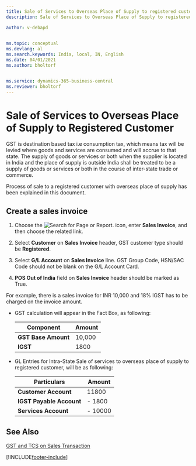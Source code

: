 ```yaml
---
title: Sale of Services to Overseas Place of Supply to registered customer
description: Sale of Services to Overseas Place of Supply to registered customer

author: v-debapd

    
ms.topic: conceptual
ms.devlang: al
ms.search.keywords: India, local, IN, English
ms.date: 04/01/2021
ms.author: bholtorf


ms.service: dynamics-365-business-central
ms.reviewer: bholtorf
---
```

# Sale of Services to Overseas Place of Supply to Registered Customer


GST is destination based tax i.e consumption tax, which means tax will be levied where goods and services are consumed and will accrue to that state.  The supply of goods or services or both when the supplier is located in India and the place of supply is outside India shall be treated to be a supply of goods or services or both in the course of inter-state trade or commerce.

Process of sale to a registered customer with overseas place of supply  has been explained in this document.

## Create a sales invoice

1. Choose the ![Search for Page or Report.](image/search_small.png "Search for Page or Report icon") icon, enter **Sales Invoice**, and then choose the related link.

2. Select **Customer** on **Sales Invoice** header, GST customer type should be **Registered**.

3. Select **G/L Account** on **Sales Invoice** line. GST Group Code, HSN/SAC Code should not be blank on the G/L Account Card.

4. **POS Out of India** field on **Sales Invoice** header should be marked as True. 

For example, there is a sales invoice for INR 10,000 and 18% IGST has to be charged on the invoice amount.

- GST calculation will appear in the Fact Box, as following:

    |Component|Amount|
    |----------------------------------|---------------------------------------|  
    |**GST Base Amount**|10,000|  
    |**IGST**|1800|  
   

- GL Entries for Intra-State Sale of services to overseas place of supply to registered customer, will be as following:

    |Particulars|Amount|
    |----------------------------------|---------------------------------------|  
    |**Customer Account**|11800|  
    |**IGST Payable Account**|- 1800|
    |**Services Account**|- 10000|


















## See Also 
[GST and TCS on Sales Transaction](GST-TCS-and-GST-on-Sales-Transaction.md)






















[!INCLUDE[footer-include](../../includes/footer-banner.md)]